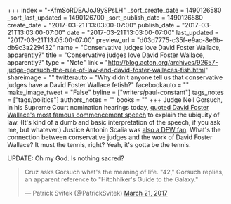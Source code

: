 +++
index = "-KfmSoRDEAJoJ9ySPsLH"
_sort_create_date = 1490126580
_sort_last_updated = 1490126700
_sort_publish_date = 1490126580
create_date = "2017-03-21T13:03:00-07:00"
publish_date = "2017-03-21T13:03:00-07:00"
date = "2017-03-21T13:03:00-07:00"
last_updated = "2017-03-21T13:05:00-07:00"
preview_url = "d03d7775-c35f-e9ac-8e6b-db9c3a229432"
name = "Conservative judges love David Foster Wallace, apparently?"
title = "Conservative judges love David Foster Wallace, apparently?"
type = "Note"
link = "http://blog.acton.org/archives/92657-judge-gorsuch-the-rule-of-law-and-david-foster-wallaces-fish.html"
shareimage = ""
twitterauto = "Why didn't anyone tell us that conservative judges have a David Foster Wallace fetish?"
facebookauto = ""
make_image_tweet = "False"
byline = ["writers/paul-constant"]
tags_notes = ["tags/politics"]
authors_notes = ""
books = ""
+++
Judge Neil Gorsuch, in his Supreme Court nomination hearings today, [quoted David Foster Wallace's most famous commencement speech](http://blog.acton.org/archives/92657-judge-gorsuch-the-rule-of-law-and-david-foster-wallaces-fish.html) to explain the ubiquity of law. (It's kind of a dumb and basic interpretation of the speech, if you ask me, but whatever.) Justice Antonin Scalia was [also a DFW fan](http://www.businessinsider.com/scalia-likes-david-foster-wallace-2012-11). What's the connection between conservative judges and the work of David Foster Wallace? It must the tennis, right? Yeah, it's gotta be the tennis.

UPDATE: Oh my God. Is nothing sacred?

<blockquote class="twitter-tweet" data-lang="en"><p lang="en" dir="ltr">Cruz asks Gorsuch what&#39;s the meaning of life. &quot;42,&quot; Gorsuch replies, an apparent reference to &quot;Hitchhiker&#39;s Guide to the Galaxy.&quot;</p>&mdash; Patrick Svitek (@PatrickSvitek) <a href="https://twitter.com/PatrickSvitek/status/844272238954188800">March 21, 2017</a></blockquote>